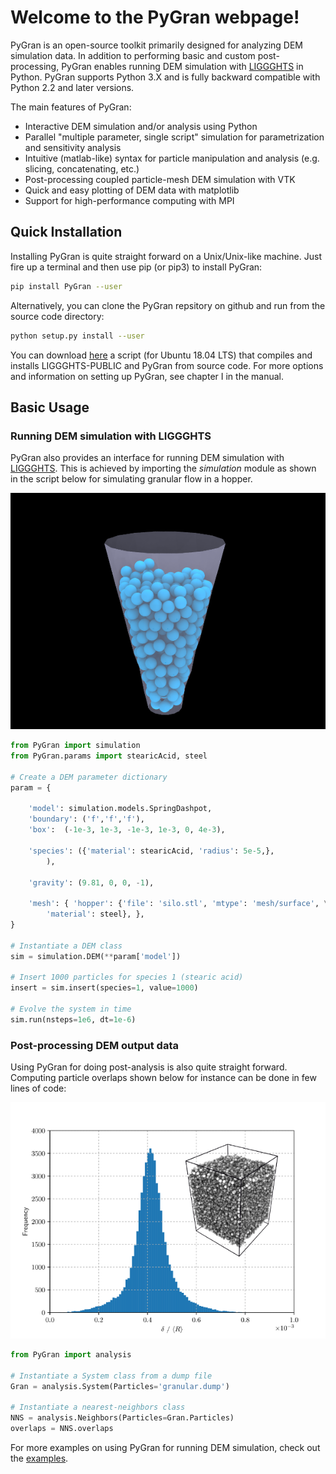 # Welcome to the PyGran webpage!

PyGran is an open-source toolkit primarily designed for analyzing DEM simulation data. In addition to performing basic and custom post-processing, PyGran enables running DEM simulation with [LIGGGHTS](https://www.cfdem.com/liggghtsr-open-source-discrete-element-method-particle-simulation-code) in Python. PyGran supports Python 3.X and is fully backward compatible with Python 2.2 and later versions.

The main features of PyGran:

- Interactive DEM simulation and/or analysis using Python 
- Parallel "multiple parameter, single script" simulation for parametrization and sensitivity analysis
- Intuitive (matlab-like) syntax for particle manipulation and analysis (e.g. slicing, concatenating, etc.)
- Post-processing coupled particle-mesh DEM simulation with VTK
- Quick and easy plotting of DEM data with matplotlib
- Support for high-performance computing with MPI

## Quick Installation
Installing PyGran is quite straight forward on a Unix/Unix-like machine. Just fire up a terminal and then use pip (or pip3) to install PyGran:
```bash
pip install PyGran --user
```
Alternatively, you can clone the PyGran repsitory on github and run from the source code directory:
```bash
python setup.py install --user
```
You can download <a href="examples/scripts/ubuntu.sh">here</a> a script (for Ubuntu 18.04 LTS) that compiles and installs LIGGGHTS-PUBLIC and PyGran from source code.
For more options and information on setting up PyGran, see chapter I in the manual.

## Basic Usage
### Running DEM simulation with LIGGGHTS

PyGran also provides an interface for running DEM simulation with [LIGGGHTS](https://www.cfdem.com/liggghtsr-open-source-discrete-element-method-particle-simulation-code). This is achieved by importing the <i>simulation</i> module as shown in the script below for simulating granular flow in a hopper.

<p style="text-align:center;"><img src="images/hopper.png" width="600"></p>

```python
from PyGran import simulation
from PyGran.params import stearicAcid, steel

# Create a DEM parameter dictionary
param = {

	'model': simulation.models.SpringDashpot,
	'boundary': ('f','f','f'),
	'box':  (-1e-3, 1e-3, -1e-3, 1e-3, 0, 4e-3),

	'species': ({'material': stearicAcid, 'radius': 5e-5,}, 
		),
		
	'gravity': (9.81, 0, 0, -1),

	'mesh': { 'hopper': {'file': 'silo.stl', 'mtype': 'mesh/surface', \
		'material': steel}, },
}

# Instantiate a DEM class
sim = simulation.DEM(**param['model'])

# Insert 1000 particles for species 1 (stearic acid)
insert = sim.insert(species=1, value=1000) 

# Evolve the system in time 
sim.run(nsteps=1e6, dt=1e-6)
```
### Post-processing DEM output data
Using PyGran for doing post-analysis is also quite straight forward. Computing particle overlaps shown below for instance can be done in few lines of code:

<p style="text-align:center;"><img src="images/overlap-hist.png"></p>

```python
from PyGran import analysis

# Instantiate a System class from a dump file
Gran = analysis.System(Particles='granular.dump')

# Instantiate a nearest-neighbors class
NNS = analysis.Neighbors(Particles=Gran.Particles)
overlaps = NNS.overlaps
```
For more examples on using PyGran for running DEM simulation, check out the <a href="PyGran/demo/examples.html">examples</a>.
